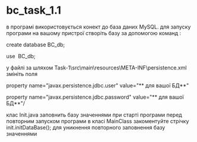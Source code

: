 # bc_task_1.1
в програмі використовується конект до база даних MySQL. 
для запуску програми на вашому пристрої створіть базу за допомогою команд : 

create database BC_db; 

use  BC_db;

у файлі за шляхом  Task-1\src\main\resources\META-INF\persistence.xml змініть поля

property name="javax.persistence.jdbc.user" value="** для вашої БД**"

property name="javax.persistence.jdbc.password" value="** для вашої БД**"/

клас Init.java заповнить базу значеннями при старті програми 
перед повторним запуском програми в класі MainClass закоментуйте стрічку init.initDataBase(); 
для уникнення повторного заповнення базу значеннями
